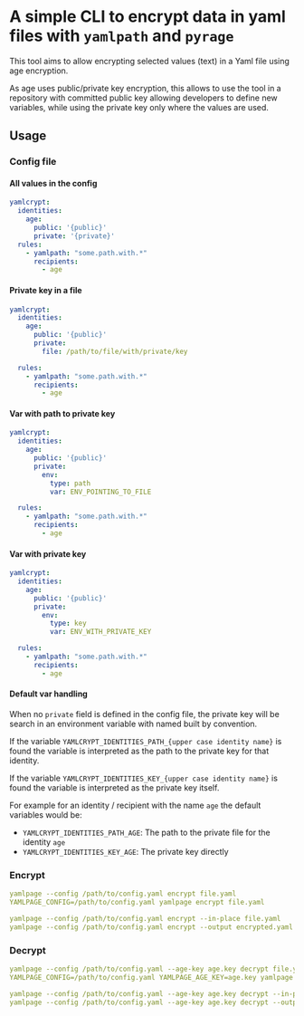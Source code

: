 # A simple CLI to encrypt data in yaml files with `yamlpath` and `pyrage`

This tool aims to allow encrypting selected values (text) in a Yaml file using age encryption.

As age uses public/private key encryption, this allows to use the tool in a repository with committed
public key allowing developers to define new variables, while using the private key only where the
values are used.

## Usage

### Config file

#### All values in the config

```yaml
yamlcrypt:
  identities:
    age:
      public: '{public}'
      private: '{private}'
  rules:
    - yamlpath: "some.path.with.*"
      recipients:
        - age
```

#### Private key in a file

```yaml
yamlcrypt:
  identities:
    age:
      public: '{public}'
      private:
        file: /path/to/file/with/private/key

  rules:
    - yamlpath: "some.path.with.*"
      recipients:
        - age
```

#### Var with path to private key

```yaml
yamlcrypt:
  identities:
    age:
      public: '{public}'
      private:
        env:
          type: path
          var: ENV_POINTING_TO_FILE

  rules:
    - yamlpath: "some.path.with.*"
      recipients:
        - age
```

#### Var with private key

```yaml
yamlcrypt:
  identities:
    age:
      public: '{public}'
      private:
        env:
          type: key
          var: ENV_WITH_PRIVATE_KEY

  rules:
    - yamlpath: "some.path.with.*"
      recipients:
        - age
```

#### Default var handling

When no `private` field is defined in the config file, the private key will be search in
an environment variable with named built by convention.

If the variable `YAMLCRYPT_IDENTITIES_PATH_{upper case identity name}` is found the variable is
interpreted as the path to the private key for that identity.

If the variable `YAMLCRYPT_IDENTITIES_KEY_{upper case identity name}` is found the variable is
interpreted as the private key itself.

For example for an identity / recipient with the name `age` the default variables would be:
  - `YAMLCRYPT_IDENTITIES_PATH_AGE`: The path to the private file for the identity `age`
  - `YAMLCRYPT_IDENTITIES_KEY_AGE`: The private key directly


### Encrypt

```yaml
yamlpage --config /path/to/config.yaml encrypt file.yaml
YAMLPAGE_CONFIG=/path/to/config.yaml yamlpage encrypt file.yaml

yamlpage --config /path/to/config.yaml encrypt --in-place file.yaml
yamlpage --config /path/to/config.yaml encrypt --output encrypted.yaml file.yaml
```

### Decrypt

```yaml
yamlpage --config /path/to/config.yaml --age-key age.key decrypt file.yaml
YAMLPAGE_CONFIG=/path/to/config.yaml YAMLPAGE_AGE_KEY=age.key yamlpage decrypt file.yaml

yamlpage --config /path/to/config.yaml --age-key age.key decrypt --in-place file.yaml
yamlpage --config /path/to/config.yaml --age-key age.key decrypt --output decrypted.yaml file.yaml
```
